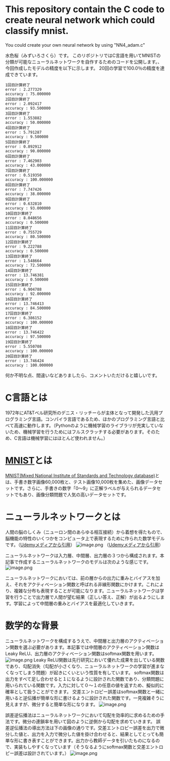 # This repository contain the C code to create neural network which could classify mnist.
You could create your own neural network by using "NN4_adam.c"

水色桜（みずいろさくら）です。
このリポジトリではC言語を用いてMNISTの分類が可能なニューラルネットワークを自作するためのコードを公開します。、
今回作成したモデルの精度を以下に示します。
20回の学習で100.0％の精度を達成できています。
```
1回目計算終了
error : 2.277329
accuracy : 75.000000
2回目計算終了
error : 2.092417
accuracy : 93.500000
3回目計算終了
error : 1.553882
accuracy : 50.000000
4回目計算終了
error : 5.791287
accuracy : 9.500000
5回目計算終了
error : 0.892912
accuracy : 90.000000
6回目計算終了
error : 7.462903
accuracy : 43.000000
7回目計算終了
error : 0.519350
accuracy : 100.000000
8回目計算終了
error : 7.747426
accuracy : 38.000000
9回目計算終了
error : 0.632810
accuracy : 93.000000
10回目計算終了
error : 8.048656
accuracy : 0.500000
11回目計算終了
error : 0.755729
accuracy : 80.500000
12回目計算終了
error : 9.222788
accuracy : 0.500000
13回目計算終了
error : 1.548664
accuracy : 72.500000
14回目計算終了
error : 13.746381
accuracy : 0.500000
15回目計算終了
error : 6.904788
accuracy : 92.000000
16回目計算終了
error : 13.746413
accuracy : 84.500000
17回目計算終了
error : 6.386152
accuracy : 100.000000
18回目計算終了
error : 13.746422
accuracy : 97.500000
19回目計算終了
error : 5.550708
accuracy : 100.000000
20回目計算終了
error : 13.746424
accuracy : 100.000000
```
何か不明な点、間違いなどありましたら、コメントいただけると嬉しいです。

# C言語とは
1972年にAT&Tベル研究所のデニス・リッチーらが主体となって開発した汎用プログラミング言語。コンパイラ言語であるため、ほかのプログラミング言語と比べて高速に動作します。（Pythonのように機械学習のライブラリが充実していないため、機械学習を行うためにはフルスクラッチする必要があります。そのため、C言語は機械学習にはほとんど使われません。）

# [MNIST](https://github.com/pjreddie/mnist-csv-png)とは
[MNIST(Mixed National Institute of Standards and Technology database)](https://github.com/pjreddie/mnist-csv-png)とは、手書き数字画像60,000枚と、テスト画像10,000枚を集めた、画像データセットです。さらに、手書きの数字「0〜9」に正解ラベルが与えられるデータセットでもあり、画像分類問題で人気の高いデータセットです。

# ニューラルネットワークとは

人間の脳のしくみ（ニューロン間のあらゆる相互接続）から着想を得たもので、脳機能の特性のいくつかをコンピュータ上で表現するために作られた数学モデルです。（[Udemyメディアから引用](https://udemy.benesse.co.jp/data-science/ai/neural-network.html)）
![image.png](https://qiita-image-store.s3.ap-northeast-1.amazonaws.com/0/2847349/f1212ea0-7f28-68e2-557a-ae1aae032711.png)
（[Udemyメディアから引用](https://udemy.benesse.co.jp/data-science/ai/neural-network.html)）

ニューラルネットワークは入力層、中間層、出力層の３つから構成されます。本記事で作成するニューラルネットワークのモデルは次のような感じです。
![image.png](https://qiita-image-store.s3.ap-northeast-1.amazonaws.com/0/2847349/cd4328ec-fb94-a8a0-c9f7-5007c67dcecc.png)

ニューラルネットワークにおいては、前の層からの出力に重みとバイアスを加え、それをアクティベーション関数と呼ばれる非線形関数にかけます。これにより、複雑な分布も表現することが可能になります。ニューラルネットワークは学習を行うことで出力層で人間が望む結果（正しい答え、正解）が出るようにします。学習によって中間層の重みとバイアスを最適化していきます。

# 数学的な背景

ニューラルネットワークを構成するうえで、中間層と出力層のアクティベーション関数を選ぶ必要があります。本記事では中間層のアクティベーション関数はLeaky ReLU、出力層のアクティベーション関数はsoftmax関数を用います。
![image.png](https://qiita-image-store.s3.ap-northeast-1.amazonaws.com/0/2847349/8011635f-3f11-6fb3-7a43-5b270897e6e2.png)
Leaky ReLU関数は先行研究において優れた成果を出している関数であり、勾配消失（勾配が小さくなり、ニューラルネットワークの学習が進まなくなってしまう問題）が起きにくいという性質を有しています。
softmax関数は出力をすべて足し合わせると１になるように設計された関数であり、分類問題に用いられている関数です。入力に対して０～１の任意の値を返すため、擬似的に確率として扱うことができます。
交差エントロピー誤差はsoftmax関数と一緒に用いると逆伝播が簡単な形に書けるように設計された関数です。一見複雑そうに見えますが、微分すると簡単な形になります。
![image.png](https://qiita-image-store.s3.ap-northeast-1.amazonaws.com/0/2847349/d1798e18-17e2-cb5d-530e-7c74a1b9f27d.png)

誤差逆伝播法はニューラルネットワークにおいて勾配を効率的に求めるための手法です。微分の連鎖率を用いて図のように逆側から勾配を求めていきます。
誤差逆伝播法の導出方法は下の画像の通りです。交差エントロピー誤差を出力で微分した値と、出力を入力で微分した値を掛け合わせると、結果としてとっても簡単な形に書き表すことができます。出力から教師データを引いたものになるので、実装もしやすくなっています（そうなるようにsoftmax関数と交差エントロピー誤差は設計されています。）
![image.png](https://qiita-image-store.s3.ap-northeast-1.amazonaws.com/0/2847349/b0948ed4-c25a-661a-d57e-91126394d224.png)



